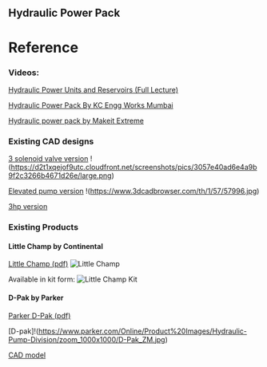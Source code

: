 ## Hydraulic Power Pack

# Reference


### Videos:

[Hydraulic Power Units and Reservoirs (Full Lecture)](https://www.youtube.com/watch?v=tSc6JfwofIo)

[Hydraulic Power Pack By KC Engg Works Mumbai](https://www.youtube.com/watch?v=yoSQT5fhs50)

[Hydraulic power pack by Makeit Extreme](https://www.youtube.com/watch?v=8pJ3x7WSnxU)


### Existing CAD designs

[3 solenoid valve version](https://grabcad.com/library/hydraulic-power-pack-5)
!(https://d2t1xqejof9utc.cloudfront.net/screenshots/pics/3057e40ad6e4a9b9f2c3266b4671d26e/large.png)

[Elevated pump version](https://www.3dcadbrowser.com/3d-model/hydraulic-power-pack)
!(https://www.3dcadbrowser.com/th/1/57/57996.jpg)

[3hp version](https://www.3dcontentcentral.com/download-model.aspx?catalogid=2252&id=199825)
 
 
 ### Existing Products
 
 #### Little Champ by Continental
 
 [Little Champ (pdf)](https://pdf.directindustry.com/pdf/continental-hydraulics/little-champ-hydraulic-power-units-catalog/7308-97992.html)
 ![Little Champ](http://www.zeushydratech.com/wp-content/uploads/2015/09/Little-Champ-500x500.gif)
 
 Available in kit form: ![Little Champ Kit](https://www.continentalhydraulics.com/wp-content/uploads/2018/11/champ-kit-clean-web.jpg)

#### D-Pak by Parker

[Parker D-Pak (pdf)](https://www.parker.com/Literature/Hydraulic%20Pump%20Division/Hydraulic%20Pump%20Division%20STATIC%20FILES/Sales%20Catalogs%20&%20Thumbnails/Power%20Units/D-Pak%205%20Gallon/D,H,V-Pak_and_V-Pak_Low_Profile_Series_HY28-2661-CD-US.pdf)

[D-pak]!(https://www.parker.com/Online/Product%20Images/Hydraulic-Pump-Division/zoom_1000x1000/D-Pak_ZM.jpg)

[CAD model](https://b2b.partcommunity.com/community/pin/73525/3d-cad-models-d-pak-low-profile-series-hydraulic-power-units)
